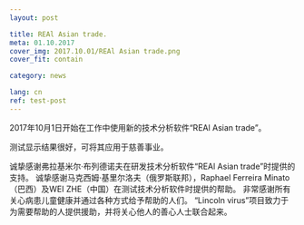 ```yaml
---
layout: post

title: REAl Asian trade.
meta: 01.10.2017
cover_img: 2017.10.01/REAl Asian trade.png
cover_fit: contain

category: news

lang: cn
ref: test-post
---
```


2017年10月1日开始在工作中使用新的技术分析软件“REAl Asian trade”。

测试显示结果很好，可将其应用于慈善事业。

诚挚感谢弗拉基米尔·布列德诺夫在研发技术分析软件“REAl Asian trade”时提供的支持。
诚挚感谢马克西姆·基里尔洛夫（俄罗斯联邦），Raphael Ferreira Minato（巴西）及WEI ZHE（中国）在测试技术分析软件时提供的帮助。
非常感谢所有关心病患儿童健康并通过各种方式给予帮助的人们。
“Lincoln virus”项目致力于为需要帮助的人提供援助，并将关心他人的善心人士联合起来。
